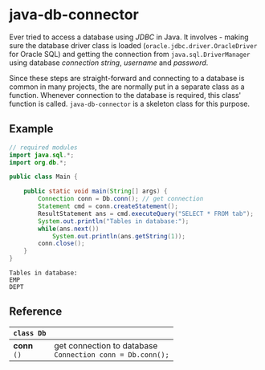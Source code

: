# java-db-connector

Ever tried to access a database using *JDBC* in Java. It involves - making sure
the database driver class is loaded (`oracle.jdbc.driver.OracleDriver` for Oracle SQL)
and getting the connection from `java.sql.DriverManager` using database
*connection string*, *username* and *password*.


Since these steps are straight-forward and connecting to a database is common in
many projects, the are normally put in a separate class as a function. Whenever
connection to the database is required, this class' function is called.
`java-db-connector` is a skeleton class for this purpose.


## Example

```java
// required modules
import java.sql.*;
import org.db.*;

public class Main {

    public static void main(String[] args) {
        Connection conn = Db.conn(); // get connection
        Statement cmd = conn.createStatement();
        ResultStatement ans = cmd.executeQuery("SELECT * FROM tab");
        System.out.println("Tables in database:");
        while(ans.next())
            System.out.println(ans.getString(1));
        conn.close();
    }
}
```
```
Tables in database:
EMP
DEPT
```


## Reference

| `class Db`          |                                                                 |
|---------------------|-----------------------------------------------------------------|
| **conn** <br/> `()` | get connection to database <br/> `Connection conn = Db.conn();` |

